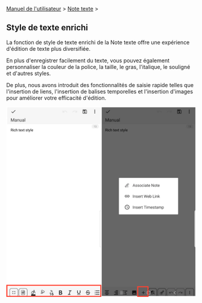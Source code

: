 [Manuel de l'utilisateur](/dragonnest/drawnote/manual/fr) > [Note texte](/dragonnest/drawnote/manual/fr/text_note) >

Style de texte enrichi
---
La fonction de style de texte enrichi de la Note texte offre une expérience d'édition de texte plus diversifiée.

En plus d'enregistrer facilement du texte, vous pouvez également personnaliser la couleur de la police, la taille, le gras, l'italique, le souligné et d'autres styles.

De plus, nous avons introduit des fonctionnalités de saisie rapide telles que l'insertion de liens, l'insertion de balises temporelles et l'insertion d'images pour améliorer votre efficacité d'édition.

![](imgs/rich_text_style1.png)
